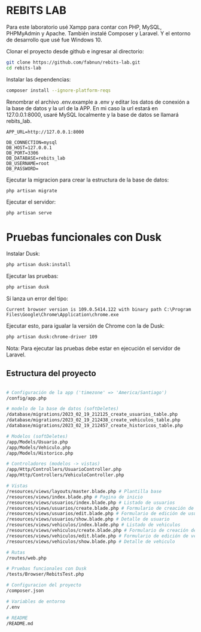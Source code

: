 # REBITS LAB

Para este laboratorio usé Xampp para contar con PHP, MySQL, PHPMyAdmin y Apache. También instalé Composer y Laravel. Y el entorno de desarrollo que usé fue Windows 10.

Clonar el proyecto desde github e ingresar al directorio:

```bash
git clone https://github.com/fabnun/rebits-lab.git
cd rebits-lab
```

Instalar las dependencias:

```bash
composer install --ignore-platform-reqs
```

Renombrar el archivo .env.example a .env y editar los datos de conexión a la base de datos y la url de la APP. En mi caso la url estará en 127.0.0.1:8000, usaré MySQL localmente y la base de datos se llamará rebits_lab.

```properties
APP_URL=http://127.0.0.1:8000

DB_CONNECTION=mysql
DB_HOST=127.0.0.1
DB_PORT=3306
DB_DATABASE=rebits_lab
DB_USERNAME=root
DB_PASSWORD=
```

Ejecutar la migracion para crear la estructura de la base de datos:

```bash
php artisan migrate
```

Ejecutar el servidor:

```bash
php artisan serve
```

# Pruebas funcionales con Dusk

Instalar Dusk:

```bash
php artisan dusk:install
```

Ejecutar las pruebas:

```bash
php artisan dusk
```

Sí lanza un error del tipo:

```error
Current browser version is 109.0.5414.122 with binary path C:\Program Files\Google\Chrome\Application\chrome.exe
```

Ejecutar esto, para igualar la versión de Chrome con la de Dusk:

```bash
php artisan dusk:chrome-driver 109
```

Nota: Para ejecutar las pruebas debe estar en ejecución el servidor de Laravel.

## Estructura del proyecto

```bash

# Configuración de la app ('timezone' => 'America/Santiago')
/config/app.php

# modelo de la base de datos (softDeletes)
/database/migrations/2023_02_19_212125_create_usuarios_table.php
/database/migrations/2023_02_19_212438_create_vehiculos_table.php
/database/migrations/2023_02_19_212457_create_historicos_table.php

# Modelos (softDeletes)
/app/Models/Usuario.php
/app/Models/Vehiculo.php
/app/Models/Historico.php

# Controladores (modelos -> vistas)
/app/Http/Controllers/UsuarioController.php
/app/Http/Controllers/VehiculoController.php

# Vistas
/resources/views/layouts/master.blade.php # Plantilla base
/resources/views/index.blade.php # Pagina de inicio
/resources/views/usuarios/index.blade.php # Listado de usuarios
/resources/views/usuarios/create.blade.php # Formulario de creación de usuarios
/resources/views/usuarios/edit.blade.php # Formulario de edición de usuarios
/resources/views/usuarios/show.blade.php # Detalle de usuario
/resources/views/vehiculos/index.blade.php # Listado de vehiculos
/resources/views/vehiculos/create.blade.php # Formulario de creación de vehiculos
/resources/views/vehiculos/edit.blade.php # Formulario de edición de vehiculos
/resources/views/vehiculos/show.blade.php # Detalle de vehiculo

# Rutas
/routes/web.php

# Pruebas funcionales con Dusk
/tests/Browser/RebitsTest.php

# Configuracion del proyecto
/composer.json

# Variables de entorno
/.env

# README
/README.md

```

